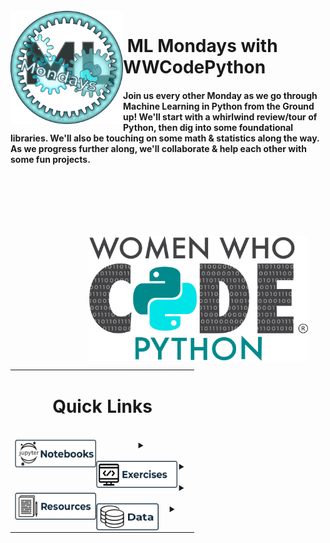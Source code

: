 <br>

<img align="left" width="180" src="images/ML Mondays_II.png">
<p vertical-align="top"><h1>&nbsp;ML Mondays with WWCodePython</h1>
</p>



#### Join us every other Monday as we go through Machine Learning in Python from the Ground up!  We'll start with a whirlwind review/tour of Python, then dig into some foundational libraries.  We'll also be touching on some math & statistics along the way.  As we progress further along, we'll collaborate & help each other with some fun projects.



<br><br><br>

&nbsp;

<div align="right">
<table style="border: none;">
  <tr style="border: none;">
    <tr style="border: none;">&nbsp;&nbsp;&nbsp;&nbsp;&nbsp;&nbsp;&nbsp;<img align="center" width="350" height="200" src="/images/WWCode_Python_Binary_Filled_NEW.png">&nbsp;&nbsp;&nbsp;&nbsp;&nbsp;&nbsp;&nbsp;<br></tr>
    <td align="center" style="border: none;"><p vertical-align="middle"><h1>&nbsp;&nbsp;&nbsp;&nbsp;&nbsp;&nbsp;&nbsp;&nbsp;Quick Links&nbsp;&nbsp;&nbsp;&nbsp;&nbsp;&nbsp;&nbsp;&nbsp;</h1></p>
<br>
<div>
<details>
 	<summary><img align="left" width="130" height="45" src="/images/Jupyter_btn.png"><br>
    </summary>
    
<br>


<br>
<br>

</details>
</div>
<br>
<div>
<details>
    <summary><img align="left" width="130" height="43" src="/images/Exercises_btn.png">
    </summary>
<br>
  

<br>
</details>
</div>
<br>
<div>
<details>
    <summary><img align="left" width="130" height="43" src="/images/Resources_btn.png">
    </summary>
<br>
  

<br>
</details>
</div>
<br>
<div>
<details>
    <summary><img align="left" width="100" height="43" src="/images/Data_btn.png">
    </summary>
<br>
  

<br>
</details>
</div>
</td>
  </tr>
</table>
</div>

